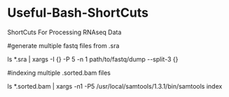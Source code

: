 # Useful-Bash-ShortCuts
ShortCuts For Processing RNAseq Data

#generate multiple fastq files from .sra


ls *.sra | xargs -I {} -P 5 -n 1 path/to/fastq/dump --split-3 {} 

#indexing multiple .sorted.bam files


ls *.sorted.bam | xargs -n1 -P5 /usr/local/samtools/1.3.1/bin/samtools index
